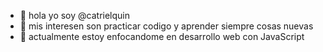 - 👋 hola yo soy @catrielquin
- 👀 mis interesen son practicar codigo y aprender siempre cosas nuevas
- 🌱 actualmente estoy enfocandome en desarrollo web
     con JavaScript


